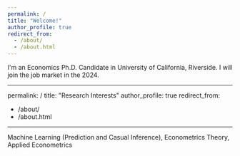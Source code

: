 ```yaml
---
permalink: /
title: "Welcome!"
author_profile: true
redirect_from: 
  - /about/
  - /about.html
---
```


I'm an Economics Ph.D. Candidate in University of California, Riverside. I will join the job market in the 2024.  


---
permalink: /
title: "Research Interests"
author_profile: true
redirect_from: 
  - /about/
  - /about.html
---

Machine Learning (Prediction and Casual Inference), Econometrics Theory, Applied Econometrics 


